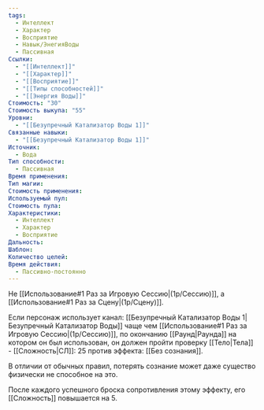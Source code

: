 ```yaml
---
tags:
  - Интеллект
  - Характер
  - Восприятие
  - Навык/ЭнегияВоды
  - Пассивная
Ссылки:
  - "[[Интеллект]]"
  - "[[Характер]]"
  - "[[Восприятие]]"
  - "[[Типы способностей]]"
  - "[[Энергия Воды]]"
Стоимость: "30"
Стоимость выкупа: "55"
Уровни:
  - "[[Безупречный Катализатор Воды 1]]"
Связанные навыки:
  - "[[Безупречный Катализатор Воды 1]]"
Источник:
  - Вода
Тип способности:
  - Пассивная
Время применения: 
Тип магии: 
Стоимость применения: 
Используемый пул: 
Стоимость пула: 
Характеристики:
  - Интеллект
  - Характер
  - Восприятие
Дальность: 
Шаблон: 
Количество целей: 
Время действия:
  - Пассивно-постоянно
---
```

Не [[Использование#1 Раз за Игровую Сессию|(1р/Сессию)]], а [[Использование#1 Раз за Сцену|(1р/Сцену)]].

Если персонаж использует канал: [[Безупречный Катализатор Воды 1|Безупречный Катализатор Воды]] чаще чем [[Использование#1 Раз за Игровую Сессию|(1р/Сессию)]], по окончанию [[Раунд|Раунда]] на котором он был использован, он должен пройти проверку [[Тело|Тела]] - [[Сложность|СЛ]]: 25 против эффекта: [[Без сознания]]. 

В отличии от обычных правил, потерять сознание может даже существо физически не способное на это. 

После каждого успешного броска сопротивления этому эффекту, его [[Сложность]] повышается на 5. 